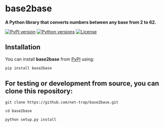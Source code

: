 # base2base

**A Python library that converts numbers between any base from 2 to 62.**

[![PyPI version](https://img.shields.io/pypi/v/base2base)](https://pypi.org/project/base2base/)
[![Python versions](https://img.shields.io/pypi/pyversions/base2base)](https://pypi.org/project/base2base/)
[![License](https://img.shields.io/github/license/net-trap/base2base)](LICENSE)

## Installation

You can install **base2base** from [PyPI](https://pypi.org/) using:

```bash
pip install base2base
```

## For testing or development from source, you can clone this repository:

```
git clone https://github.com/net-trap/base2base.git
```
```
cd base2base
```
```
python setup.py install
```

